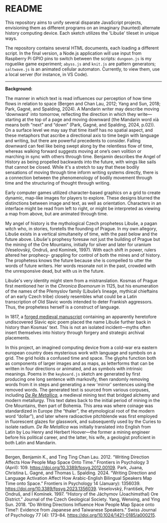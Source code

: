 # README

This repository aims to unify several disparate JavaScript projects, envisioning them as different programs on an imaginary (haunted) alternate history computing device. Each sketch utilizes the 'Libuše' tileset in unique ways.

The repository contains several HTML documents, each loading a different script. In the final version, a Node.js application will use input from Raspberry Pi GPIO pins to switch between the scripts: `dungeon.js` is my roguelike game experiment; `abyss.js` and `knit.js` are pattern generators; `saltwave.js` is an animated cellular automaton. Currently, to view them, use a local server (for instance, in VS Code).

___

**Background:**

The manner in which text is read influences our perception of how time flows in relation to space (Bergen and Chan Lau, 2012; Yang and Sun, 2018; Park, Gagné, and Spalding, 2024). A Mandarin writer may describe moving 'downward' into tomorrow, reflecting the direction in which they write—starting at the top of a page and moving downward (the Mandarin word xià means both “next” and “down” (Park, Gagné, and Spalding, 2024, p.02)). On a surface level we may say that time itself has no spatial aspect, and these metaphors that ascribe a directional axis to time begin with language and writing, but there are powerful precedents to consider. Falling downward can feel like being swept along by the relentless flow of time, whereas walking forward suggests moving at one’s own volition or marching in sync with others through time. Benjamin describes the Angel of History as being propelled backwards into the future, with wings like sails that cannot be closed. While it's a stretch to say that these bodily sensations of moving through time inform writing systems directly, there is a connection between the phenomenology of bodily movement through time and the structuring of thought through writing.

Early computer games utilized character-based graphics on a grid to create dynamic, map-like images for players to explore. These designs blurred the distinctions between image and text, as well as orientation. Characters in an interface might be read from left to right, or might be interpreted as viewing a map from above, but are animated through time.

My angel of history is the mythological Czech prophetess Libuše, a pagan witch who, in stories, foretells the founding of Prague. In my own allegory, Libuše exists in a vertical simultaneity of time, with the past below and the future above. Libuše's prophesy foresaw not just the building of Prague but the mining of the Ore Mountains, initially for silver and later for uranium (Veselovský, Ondruš, and Komínek, 1997). With each shift in power, rulers altered her prophecy- grappling for control of both the mines and of history. The prophetess knows the future because she is compelled to utter the words of future writers. Her words resonate not in the past, crowded with the unresponsive dead, but with us in the future.

Libuše's very identity might stem from a mistranslation. Kosmas of Prague first mentioned her in the *Chronica Boemorum* in 1125, but his enumeration of the names of the Přemyslov family (Libuše’s lineage, mythical chieftains of an early Czech tribe) closely resembles what could be a Latin transcription of Old Slavic words intended to deter Frankish aggressors. Thus, the prophetess herself is a construct of language.

In 1817, a [forged medieval manuscript](https://en.wikipedia.org/wiki/Manuscripts_of_Dvůr_Králové_and_Zelená_Hora) containing an apparently heretofore undiscovered Slavic epic poem placed the name Libuše further back in history than Kosmas' text. This is not an isolated incident—myths often insert themselves into history through forgery and strategic archival placements.

In this project, an imagined computing device from a cold-war era eastern european country does mysterious work with language and symbols on a grid. The grid holds a confused time and space. The glyphs function both as components of larger images and as maps, as letterforms that can be written in four directions or animated, and as symbols with intrinsic meanings. Poems in the `keyboard.js` sketch are generated by first producing one long sentence with markovify, then randomly removing words from it in steps and generating a new 'mirror' sentences using the removed words. The generated text is sourced from various corpuses, including [*De Re Metallica*](https://en.wikipedia.org/wiki/De_re_metallica), a medieval mining text that bridged alchemy and modern metallurgy. This text dates back to the initial period of mining in the Ore Mountains, then part of Bohemia. This area was where coinage was standardized in Europe (the “thaler”, the etymological root of the modern word “dollar”), and later where radioactive pitchblende was first employed in fluorescent glazes for glasswork, and subsequently used by the Curies to isolate radium. *De Re Metallica* was initially translated into English from Latin by Lou Henry and Herbert Hoover—the former a mining engineer before his political career, and the latter, his wife, a geologist proficient in both Latin and Mandarin.

---

Bergen, Benjamin K., and Ting Ting Chan Lau. 2012. “Writing Direction Affects How People Map Space Onto Time.” Frontiers in Psychology 3 (April): 109. <https://doi.org/10.3389/fpsyg.2012.00109>.
Park, Juana, Christina L. Gagné, and Thomas L. Spalding. 2024. “Writing Direction and Language Activation Affect How Arabic-English Bilingual Speakers Map Time onto Space.” Frontiers in Psychology 14 (January): 1356039. <https://doi.org/10.3389/fpsyg.2023.1356039>.
Veselovský, František, Petr Ondruš, and Í Komínek. 1997. “History of the Jáchymov (Joachimsthal) Ore District.” Journal of the Czech Geological Society.
Yang, Wenxing, and Ying Sun. 2018. “Do Writing Directions Influence How People Map Space onto Time?: Evidence from Japanese and Taiwanese Speakers.” Swiss Journal of Psychology 77 (4): 173–84. <https://doi.org/10.1024/1421-0185/a000215>.
